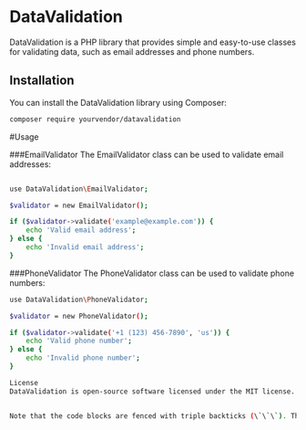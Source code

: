 # DataValidation

DataValidation is a PHP library that provides simple and easy-to-use classes for validating data, such as email addresses and phone numbers.

## Installation

You can install the DataValidation library using Composer:

```bash
composer require yourvendor/datavalidation
```
#Usage

###EmailValidator
The EmailValidator class can be used to validate email addresses:

```bash

use DataValidation\EmailValidator;

$validator = new EmailValidator();

if ($validator->validate('example@example.com')) {
    echo 'Valid email address';
} else {
    echo 'Invalid email address';
}
```
###PhoneValidator
The PhoneValidator class can be used to validate phone numbers:

```bash
use DataValidation\PhoneValidator;

$validator = new PhoneValidator();

if ($validator->validate('+1 (123) 456-7890', 'us')) {
    echo 'Valid phone number';
} else {
    echo 'Invalid phone number';
}

License
DataValidation is open-source software licensed under the MIT license.


Note that the code blocks are fenced with triple backticks (\`\`\`). This tells Markdown to format the enclosed text as code.

